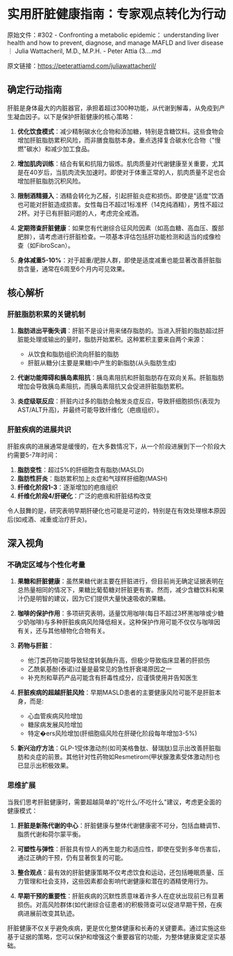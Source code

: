 # 实用肝脏健康指南：专家观点转化为行动

原始文件：#302 - Confronting a metabolic epidemic： understanding liver health and how to prevent, diagnose, and manage MAFLD and liver disease ｜ Julia Wattacheril, M.D., M.P.H. - Peter Attia (3….md

原文链接：https://peterattiamd.com/juliawattacheril/

<YouTube videoId="ZiJ2th4rKKA" />

## 确定行动指南

肝脏是身体最大的内脏器官，承担着超过300种功能，从代谢到解毒，从免疫到产生凝血因子。以下是保护肝脏健康的核心策略：

1. **优化饮食模式**：减少精制碳水化合物和添加糖，特别是含糖饮料。这些食物会增加肝脏脂肪累积风险，而非膳食脂肪本身。重点选择复合碳水化合物（"慢燃"碳水）和减少加工食品。

2. **增加肌肉训练**：结合有氧和抗阻力锻炼。肌肉质量对代谢健康至关重要，尤其是在40岁后，当肌肉流失加速时。即使对于体重正常的人，肌肉质量不足也会增加肝脏脂肪沉积风险。

3. **限制酒精摄入**：酒精会转化为乙醛，引起肝脏炎症和损伤。即使是"适度"饮酒也可能对肝脏造成损害。女性每日不超过1标准杯（14克纯酒精），男性不超过2杯。对于已有肝脏问题的人，考虑完全戒酒。

4. **定期筛查肝脏健康**：如果您有代谢综合征风险因素（如高血糖、高血压、腹部肥胖），请考虑进行肝脏检查。一项基本评估包括肝功能检测和适当的成像检查（如FibroScan）。

5. **身体减重5-10%**：对于超重/肥胖人群，即使是适度减重也能显著改善肝脏脂肪含量，通常在6周至6个月内可见效果。

## 核心解析

### 肝脏脂肪积累的关键机制

1. **脂肪进出平衡失调**：肝脏不是设计用来储存脂肪的。当进入肝脏的脂肪超过肝脏能处理或输出的量时，脂肪开始累积。这种累积主要来自两个来源：
   - 从饮食和脂肪组织流向肝脏的脂肪
   - 肝脏从糖分(主要是果糖)中产生的新脂肪(从头脂肪生成)

2. **代谢功能障碍和胰岛素阻抗**：胰岛素阻抗和肝脏脂肪存在双向关系。肝脏脂肪增加会导致胰岛素阻抗，而胰岛素阻抗又会促进肝脏脂肪累积。

3. **炎症级联反应**：肝脏内过多的脂肪会触发炎症反应，导致肝细胞损伤(表现为AST/ALT升高)，并最终可能导致纤维化（疤痕组织）。

### 肝脏疾病的进展共识

肝脏疾病的进展通常是缓慢的，在大多数情况下，从一个阶段进展到下一个阶段大约需要5-7年时间：

1. **脂肪变性**：超过5%的肝细胞含有脂肪(MASLD)
2. **脂肪性肝炎**：脂肪累积加上炎症和气球样肝细胞(MASH)
3. **纤维化阶段1-3**：逐渐增加的疤痕组织
4. **纤维化阶段4/肝硬化**：广泛的疤痕和肝脏结构改变

令人鼓舞的是，研究表明早期肝硬化也可能是可逆的，特别是在有效处理根本原因后(如戒酒、减重或治疗肝炎)。

## 深入视角

### 不确定区域与个性化考量

1. **果糖和肝脏健康**：虽然果糖代谢主要在肝脏进行，但目前尚无确定证据表明在总热量相同的情况下，果糖比葡萄糖对肝脏更有害。然而，减少含糖饮料和果汁仍是明智的建议，因为它们提供大量快速吸收的果糖。

2. **咖啡的保护作用**：多项研究表明，适量饮用咖啡(每日不超过3杯黑咖啡或少糖少奶咖啡)与多种肝脏疾病风险降低相关。这种保护作用可能不仅仅与咖啡因有关，还与其他植物化合物有关。

3. **药物与肝脏**：
   - 他汀类药物可能导致轻度转氨酶升高，但极少导致临床显著的肝损伤
   - 乙酰氨基酚(泰诺)过量是最常见的急性肝衰竭原因之一
   - 补充剂和草药产品可能含有肝毒性成分，应谨慎使用并告知医生

4. **肝脏疾病的超越肝脏风险**：早期MASLD患者的主要健康风险可能不是肝脏本身，而是:
   - 心血管疾病风险增加
   - 糖尿病发展风险增加
   - 特定�ers风险增加(肝细胞癌风险在肝硬化阶段每年增加3-5%)

5. **新兴治疗方法**：GLP-1受体激动剂(如司美格鲁肽、替瑞肽)显示出改善肝脏脂肪和炎症的前景。其他针对性药物如Resmetirom(甲状腺激素受体激动剂)也已显示出积极效果。

### 思维扩展

当我们思考肝脏健康时，需要超越简单的"吃什么/不吃什么"建议，考虑更全面的健康模式：

1. **肝脏是新陈代谢的中心**：肝脏健康与整体代谢健康密不可分，包括血糖调节、脂质代谢和荷尔蒙平衡。

2. **可塑性与弹性**：肝脏具有惊人的再生能力和适应性，即使在受到多年伤害后，通过正确的干预，仍有显著恢复的可能。

3. **整合观点**：最有效的肝脏健康策略不仅考虑饮食和运动，还包括睡眠质量、压力管理和社会支持，这些因素都会影响代谢健康和潜在的酒精使用行为。

4. **早期干预的重要性**：肝脏疾病的沉默性质意味着许多人在症状出现前已有显著损伤。对高风险群体(如代谢综合征患者)的积极筛查可以促进早期干预，在疾病进展前改变其轨迹。

肝脏健康不仅关乎避免疾病，更是优化整体健康和长寿的关键要素。通过实施这些基于证据的策略，您可以保护和增强这个重要器官的功能，为整体健康奠定坚实基础。